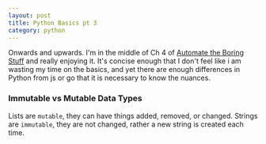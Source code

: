 ```yaml
---
layout: post
title: Python Basics pt 3
category: python
---
```


Onwards and upwards. I'm in the middle of Ch 4 of [Automate the Boring Stuff](https://automatetheboringstuff.com/2e/chapter4/) and really enjoying it. It's concise enough that I don't feel like i am wasting my time on the basics, and yet there are enough differences in Python from js or go that it is necessary to know the nuances.

### Immutable vs Mutable Data Types
Lists are `mutable`, they can have things added, removed, or changed.
Strings are `immutable`, they are not changed, rather a new string is created each time.
